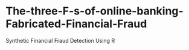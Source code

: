 # The-three-F-s-of-online-banking-Fabricated-Financial-Fraud
Synthetic Financial Fraud Detection Using R

### 
